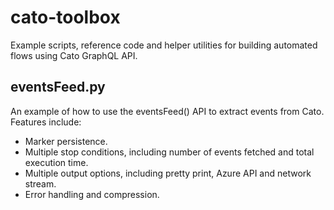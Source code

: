 # cato-toolbox
Example scripts, reference code and helper utilities for building automated flows using Cato GraphQL API.
## eventsFeed.py
An example of how to use the eventsFeed() API to extract events from Cato. Features include:
* Marker persistence.
* Multiple stop conditions, including number of events fetched and total execution time.
* Multiple output options, including pretty print, Azure API and network stream.
* Error handling and compression.
